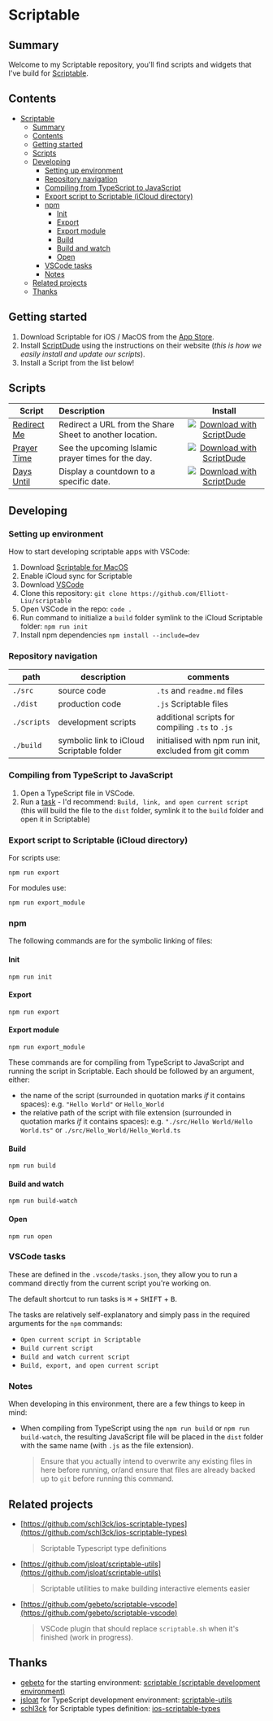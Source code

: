 # Scriptable

## Summary

Welcome to my Scriptable repository, you'll find scripts and widgets that I've build for [Scriptable](https://scriptable.app).

## Contents

- [Scriptable](#scriptable)
  - [Summary](#summary)
  - [Contents](#contents)
  - [Getting started](#getting-started)
  - [Scripts](#scripts)
  - [Developing](#developing)
    - [Setting up environment](#setting-up-environment)
    - [Repository navigation](#repository-navigation)
    - [Compiling from TypeScript to JavaScript](#compiling-from-typescript-to-javascript)
    - [Export script to Scriptable (iCloud directory)](#export-script-to-scriptable-icloud-directory)
    - [npm](#npm)
      - [Init](#init)
      - [Export](#export)
      - [Export module](#export-module)
      - [Build](#build)
      - [Build and watch](#build-and-watch)
      - [Open](#open)
    - [VSCode tasks](#vscode-tasks)
    - [Notes](#notes)
  - [Related projects](#related-projects)
  - [Thanks](#thanks)

## Getting started

1. Download Scriptable for iOS / MacOS from the [App Store](https://apps.apple.com/us/app/scriptable/id1405459188).
2. Install [ScriptDude](https://scriptdu.de/#installation) using the instructions on their website (_this is how we easily install and update our scripts_).
3. Install a Script from the list below!

## Scripts

| Script                                        | Description                                              |                                                                                                                                                             Install                                                                                                                                                              |
| --------------------------------------------- | :------------------------------------------------------- | :------------------------------------------------------------------------------------------------------------------------------------------------------------------------------------------------------------------------------------------------------------------------------------------------------------------------------: |
| [Redirect Me](../src/Redirect%20Me/README.md) | Redirect a URL from the Share Sheet to another location. | [![Download with ScriptDude](https://scriptdu.de/download.svg)](https://scriptdu.de/?name=Redirect%20Me&source=https%3A%2F%2Fraw.githubusercontent.com%2FElliott-Liu%2Fscriptable%2Fmain%2Fdist%2FRedirect%2520Me.js&docs=https%3A%2F%2Fgithub.com%2FElliott-Liu%2Fscriptable%2Fblob%2Fmain%2Fsrc%2FRedirect%2520Me%2FREADME.md) |
| [Prayer Time](../src/Prayer%20Time/README.md) | See the upcoming Islamic prayer times for the day.       | [![Download with ScriptDude](https://scriptdu.de/download.svg)](https://scriptdu.de/?name=Prayer%20Time&source=https%3A%2F%2Fraw.githubusercontent.com%2Felliott-liu%2Fscriptable%2Fmain%2Fdist%2FPrayer%2520Time.js&docs=https%3A%2F%2Fgithub.com%2FElliott-Liu%2Fscriptable%2Fblob%2Fmain%2Fsrc%2FPrayer%2520Time%2FREADME.md) |
| [Days Until](../src/Days%20Until/README.md)   | Display a countdown to a specific date.                  |  [![Download with ScriptDude](https://scriptdu.de/download.svg)](https://scriptdu.de/?name=Days%20Until&source=https%3A%2F%2Fraw.githubusercontent.com%2Felliott-liu%2Fscriptable%2Fmain%2Fdist%2FDays%2520Until.js&docs=https%3A%2F%2Fgithub.com%2FElliott-Liu%2Fscriptable%2Fblob%2Fmain%2Fsrc%2FDays%2520Until%2FREADME.md)   |

## Developing

### Setting up environment

How to start developing scriptable apps with VSCode:

1. Download [Scriptable for MacOS](https://scriptable.app/mac-beta/)
2. Enable iCloud sync for Scriptable
3. Download [VSCode](https://code.visualstudio.com/)
4. Clone this repository: `git clone https://github.com/Elliott-Liu/scriptable`
5. Open VSCode in the repo: `code .`
6. Run command to initialize a `build` folder symlink to the iCloud Scriptable folder: `npm run init`
7. Install npm dependencies `npm install --include=dev`

### Repository navigation

| path        | description                               | comments                                              |
| ----------- | ----------------------------------------- | ----------------------------------------------------- |
| `./src`     | source code                               | `.ts` and `readme.md` files                           |
| `./dist`    | production code                           | `.js` Scriptable files                                |
| `./scripts` | development scripts                       | additional scripts for compiling `.ts` to `.js`        |
| `./build`   | symbolic link to iCloud Scriptable folder | initialised with npm run init, excluded from git comm |

### Compiling from TypeScript to JavaScript

1. Open a TypeScript file in VSCode.
2. Run a [task](#vscode-tasks) - I'd recommend: `Build, link, and open current script` (this will build the file to the `dist` folder, symlink it to the `build` folder and open it in Scriptable)

### Export script to Scriptable (iCloud directory)

For scripts use:

```node
npm run export
```

For modules use:

```node
npm run export_module
```

### npm

The following commands are for the symbolic linking of files:

#### Init

```node
npm run init
```

#### Export

```node
npm run export
```

#### Export module

```node
npm run export_module
```

These commands are for compiling from TypeScript to JavaScript and running the script in Scriptable. Each should be followed by an argument, either:

- the name of the script (surrounded in quotation marks _if_ it contains spaces): e.g. `"Hello World"` or `Hello_World`
- the relative path of the script with file extension (surrounded in quotation marks _if_ it contains spaces): e.g. `"./src/Hello World/Hello World.ts"` or `./src/Hello_World/Hello_World.ts`

#### Build

```node
npm run build
```

#### Build and watch

```node
npm run build-watch
```

#### Open

```node
npm run open
```

### VSCode tasks

These are defined in the `.vscode/tasks.json`, they allow you to run a command directly from the current script you're working on.

The default shortcut to run tasks is <kbd>⌘</kbd> + <kbd>SHIFT</kbd> + <kbd>B</kbd>.

The tasks are relatively self-explanatory and simply pass in the required arguments for the `npm` commands:

- `Open current script in Scriptable`
- `Build current script`
- `Build and watch current script`
- `Build, export, and open current script`

### Notes

When developing in this environment, there are a few things to keep in mind:

- When compiling from TypeScript using the `npm run build` or `npm run build-watch`, the resulting JavaScript file will be placed in the `dist` folder with the same name (with `.js` as the file extension).
  > Ensure that you actually intend to overwrite any existing files in here before running, or/and ensure that files are already backed up to `git` before running this command.

## Related projects

- [https://github.com/schl3ck/ios-scriptable-types](https://github.com/schl3ck/ios-scriptable-types)
  > Scriptable Typescript type definitions
- [https://github.com/jsloat/scriptable-utils](https://github.com/jsloat/scriptable-utils)
  > Scriptable utilities to make building interactive elements easier
- [https://github.com/gebeto/scriptable-vscode](https://github.com/gebeto/scriptable-vscode)
  > VSCode plugin that should replace `scriptable.sh` when it's finished (work in progress).

## Thanks

- [gebeto](https://github.com/gebeto) for the starting environment: [scriptable (scriptable development environment)](https://github.com/gebeto/scriptables)
- [jsloat](https://github.com/jsloat) for TypeScript development environment: [scriptable-utils](https://sloat.life/#/scriptable-utils)
- [schl3ck](https://github.com/schl3ck) for Scriptable types definition: [ios-scriptable-types](https://github.com/schl3ck/ios-scriptable-types)
